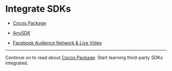 # Integrate SDKs

- [Cocos Package](cocos-package-overview.md)

- [AnySDK](anysdk-overview.md)

- [Facebook Audience Network & Live Video](fb-an-and-live.md)

<hr>

Continue on to read about [Cocos Package](cocos-package-overview.md). Start learning third-party SDKs integrated.
